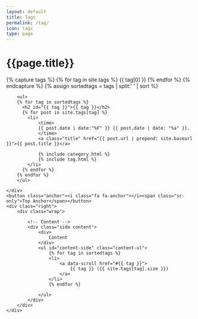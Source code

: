 ```yaml
---
layout: default
title: Tags
permalink: /tag/
icon: tags
type: page
---
```


<div class="page clearfix">
    <div class="left">
        <h1>{{page.title}}</h1>
        {% capture tags %}
          {% for tag in site.tags %}
            {{ tag[0] }}
          {% endfor %}
        {% endcapture %}
        {% assign sortedtags = tags | split:' ' | sort %}

        <ul>
        {% for tag in sortedtags %}
          <h2 id="{{ tag }}">{{ tag }}</h2>
          {% for post in site.tags[tag] %}
            <li>
                <time>
                {{ post.date | date:"%F" }} {{ post.date | date: "%a" }}.
                </time>
                <a class="title" href="{{ post.url | prepend: site.baseurl }}">{{ post.title }}</a>

                {% include category.html %}
                {% include tag.html %}
            </li>
          {% endfor %}
        {% endfor %}
        </ul>

    </div>
    <button class="anchor"><i class="fa fa-anchor"></i><span class="sr-only">Top Anchor</span></button>
    <div class="right">
        <div class="wrap">

            <!-- Content -->
            <div class="side content">
                <div>
                    Content
                </div>
                <ul id="content-side" class="content-ul">
                    {% for tag in sortedtags %}
                    <li>
                        <a data-scroll href="#{{ tag }}">
                            {{ tag }} ({{ site.tags[tag].size }})
                        </a>
                    </li>
                    {% endfor %}

                </ul>
            </div>
        </div>
    </div>
</div>
<script src="{{ "/js/pageContent.js " | prepend: site.baseurl }}" charset="utf-8"></script>
